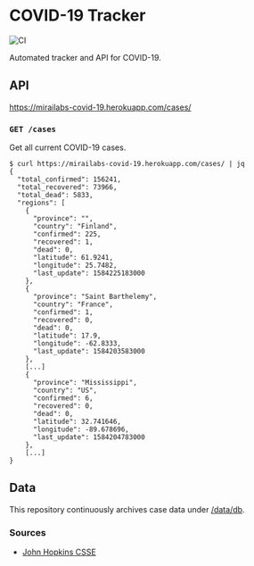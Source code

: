 # COVID-19 Tracker

![CI](https://github.com/mirailabs/covid-19/workflows/CI/badge.svg)

Automated tracker and API for COVID-19.

## API

https://mirailabs-covid-19.herokuapp.com/cases/

### `GET /cases`

Get all current COVID-19 cases.

```
$ curl https://mirailabs-covid-19.herokuapp.com/cases/ | jq
{
  "total_confirmed": 156241,
  "total_recovered": 73966,
  "total_dead": 5833,
  "regions": [
    {
      "province": "",
      "country": "Finland",
      "confirmed": 225,
      "recovered": 1,
      "dead": 0,
      "latitude": 61.9241,
      "longitude": 25.7482,
      "last_update": 1584225183000
    },
    {
      "province": "Saint Barthelemy",
      "country": "France",
      "confirmed": 1,
      "recovered": 0,
      "dead": 0,
      "latitude": 17.9,
      "longitude": -62.8333,
      "last_update": 1584203583000
    },
    [...]
    {
      "province": "Mississippi",
      "country": "US",
      "confirmed": 6,
      "recovered": 0,
      "dead": 0,
      "latitude": 32.741646,
      "longitude": -89.678696,
      "last_update": 1584204783000
    },
    [...]
}
```

## Data

This repository continuously archives case data under [/data/db](https://github.com/mirailabs/covid-19/tree/master/data/db).

### Sources

- [John Hopkins CSSE](https://github.com/CSSEGISandData/COVID-19)
